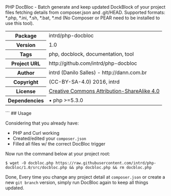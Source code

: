 <!-- docbloc -->
<span id='docbloc'>
PHP DocBloc - Batch generate and keep updated DockBlock of your project files fetching details from composer.json and .git/HEAD. Supported formats: *.php, *.ini, *.sh, *.bat, *.md (No Composer or PEAR need to be installed to use this tool).
<table>
<tr>
<th>Package</th>
<td>intrd/php-docbloc</td>
</tr>
<tr>
<th>Version</th>
<td>1.0</td>
</tr>
<tr>
<th>Tags</th>
<td>php, docblock, documentation, tool</td>
</tr>
<tr>
<th>Project URL</th>
<td>http://github.com/intrd/php-docbloc</td>
</tr>
<tr>
<th>Author</th>
<td>intrd (Danilo Salles) - http://dann.com.br</td>
<tr>
<th>Copyright</th>
<td>(CC-BY-SA-4.0) 2016, intrd</td>
</tr>
<tr>
<th>License</th>
<td><a href='http://creativecommons.org/licenses/by-sa/4.0'>Creative Commons Attribution-ShareAlike 4.0</a></td>
</tr>
<tr>
<th>Dependencies</th>
<td> &#8226; php >=5.3.0</td>
</tr>
</table>
</span>
<!-- @docbloc 1.0 -->
```
## Usage

Considering that you already have:
- PHP and Curl working 
- Created/edited your `composer.json`
- Filled all files w/ the correct DocBloc trigger 

Now run the command below at your project root:
```
$ wget -O docbloc.php https://raw.githubusercontent.com/intrd/php-docbloc/1.0/src/docbloc.php && php docbloc.php && rm docbloc.php
```
Done,
Every time you change any project detail at `composer.json` or create a new `git branch` version, simply run DocBloc again to keep all things updated.


